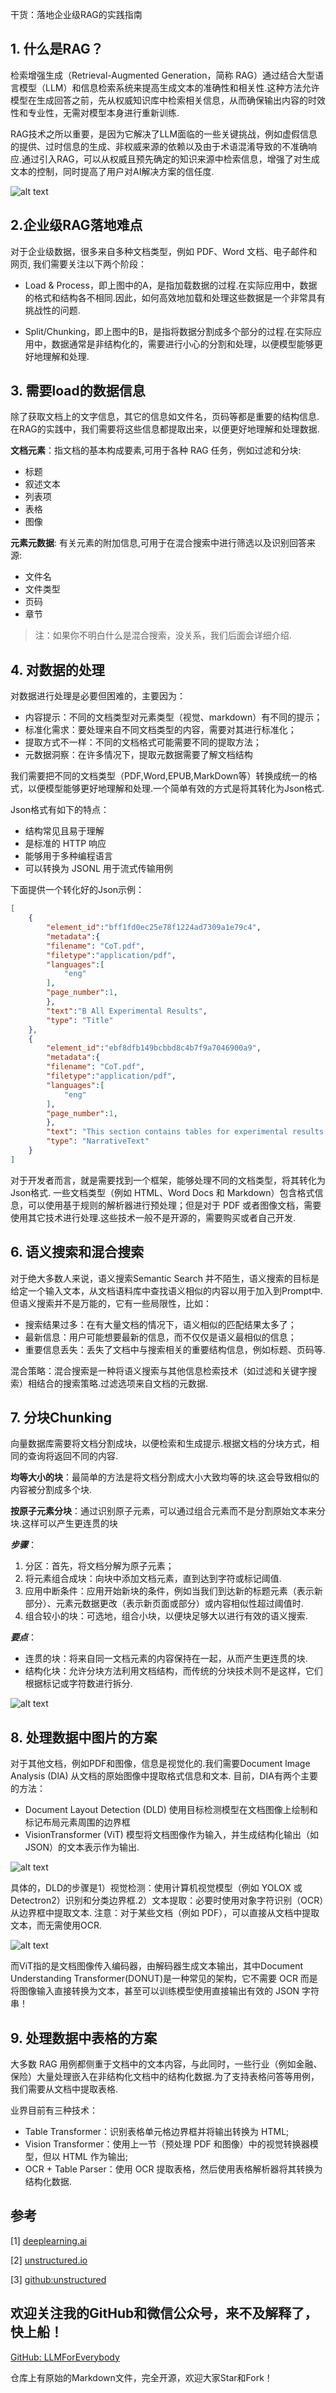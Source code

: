 干货：落地企业级RAG的实践指南

## 1. 什么是RAG？
检索增强生成（Retrieval-Augmented Generation，简称 RAG）通过结合大型语言模型（LLM）和信息检索系统来提高生成文本的准确性和相关性.这种方法允许模型在生成回答之前，先从权威知识库中检索相关信息，从而确保输出内容的时效性和专业性，无需对模型本身进行重新训练.

RAG技术之所以重要，是因为它解决了LLM面临的一些关键挑战，例如虚假信息的提供、过时信息的生成、非权威来源的依赖以及由于术语混淆导致的不准确响应.通过引入RAG，可以从权威且预先确定的知识来源中检索信息，增强了对生成文本的控制，同时提高了用户对AI解决方案的信任度.

![alt text](<assest/干货： 落地企业级RAG的实践指南/01.png>)

## 2.企业级RAG落地难点

对于企业级数据，很多来自多种文档类型，例如 PDF、Word 文档、电子邮件和网页, 我们需要关注以下两个阶段：

- Load & Process，即上图中的A，是指加载数据的过程.在实际应用中，数据的格式和结构各不相同.因此，如何高效地加载和处理这些数据是一个非常具有挑战性的问题.

- Split/Chunking，即上图中的B，是指将数据分割成多个部分的过程.在实际应用中，数据通常是非结构化的，需要进行小心的分割和处理，以便模型能够更好地理解和处理.

## 3. 需要load的数据信息
除了获取文档上的文字信息，其它的信息如文件名，页码等都是重要的结构信息.在RAG的实践中，我们需要将这些信息都提取出来，以便更好地理解和处理数据.

**文档元素**：指文档的基本构成要素,可用于各种 RAG 任务，例如过滤和分块:
- 标题
- 叙述文本
- 列表项
- 表格
- 图像

**元素元数据**: 有关元素的附加信息,可用于在混合搜索中进行筛选以及识别回答来源:
- 文件名
- 文件类型
- 页码
- 章节

> 注：如果你不明白什么是混合搜索，没关系，我们后面会详细介绍.


## 4. 对数据的处理
对数据进行处理是必要但困难的，主要因为：
- 内容提示：不同的文档类型对元素类型（视觉、markdown）有不同的提示；
- 标准化需求：要处理来自不同文档类型的内容，需要对其进行标准化；
- 提取方式不一样：不同的文档格式可能需要不同的提取方法；
- 元数据洞察：在许多情况下，提取元数据需要了解文档结构

我们需要把不同的文档类型（PDF,Word,EPUB,MarkDown等）转换成统一的格式，以便模型能够更好地理解和处理.一个简单有效的方式是将其转化为Json格式.

Json格式有如下的特点：

- 结构常见且易于理解
- 是标准的 HTTP 响应
- 能够用于多种编程语言
- 可以转换为 JSONL 用于流式传输用例

下面提供一个转化好的Json示例：
```Json
[
    {
        "element_id":"bff1fd0ec25e78f1224ad7309a1e79c4",
        "metadata":{
        "filename": "CoT.pdf",
        "filetype":"application/pdf",
        "languages":[
            "eng"
        ],
        "page_number":1,
        },
        "text":"B All Experimental Results",
        "type": "Title"
    },
    {
        "element_id":"ebf8dfb149bcbbd8c4b7f9a7046900a9",
        "metadata":{
        "filename": "CoT.pdf",
        "filetype":"application/pdf",
        "languages":[
            "eng"
        ],
        "page_number":1,
        },
        "text": "This section contains tables for experimental results for varying models and model sizes, on all benchmarks, for standard prompting vs. chain-of-thought prompting.",
        "type": "NarrativeText"
    }
]
```

对于开发者而言，就是需要找到一个框架，能够处理不同的文档类型，将其转化为Json格式.
一些文档类型（例如 HTML、Word Docs 和 Markdown）包含格式信息，可以使用基于规则的解析器进行预处理；但是对于 PDF 或者图像文档，需要使用其它技术进行处理.这些技术一般不是开源的，需要购买或者自己开发.


## 6. 语义搜索和混合搜索
对于绝大多数人来说，语义搜索Semantic Search 并不陌生，语义搜索的目标是给定一个输入文本，从文档语料库中查找语义相似的内容以用于加入到Prompt中.
但语义搜索并不是万能的，它有一些局限性，比如：
- 搜索结果过多：在有大量文档的情况下，语义相似的匹配结果太多了；
- 最新信息：用户可能想要最新的信息，而不仅仅是语义最相似的信息；
- 重要信息丢失：丢失了文档中与搜索相关的重要结构信息，例如标题、页码等.

混合策略：混合搜索是一种将语义搜索与其他信息检索技术（如过滤和关键字搜索）相结合的搜索策略.过滤选项来自文档的元数据.


## 7. 分块Chunking

向量数据库需要将文档分割成块，以便检索和生成提示.根据文档的分块方式，相同的查询将返回不同的内容.

**均等大小的块**：最简单的方法是将文档分割成大小大致均等的块.这会导致相似的内容被分割成多个块.

**按原子元素分块**：通过识别原子元素，可以通过组合元素而不是分割原始文本来分块.这样可以产生更连贯的块

***步骤***：

1. 分区：首先，将文档分解为原子元素；
2. 将元素组合成块：向块中添加文档元素，直到达到字符或标记阈值.
3. 应用中断条件：应用开始新块的条件，例如当我们到达新的标题元素（表示新部分）、元素元数据更改（表示新页面或部分）或内容相似性超过阈值时.
4. 组合较小的块：可选地，组合小块，以便块足够大以进行有效的语义搜索.

***要点***：
- 连贯的块：将来自同一文档元素的内容保持在一起，从而产生更连贯的块.
- 结构化块：允许分块方法利用文档结构，而传统的分块技术则不是这样，它们根据标记或字符数进行拆分.

![alt text](<assest/干货： 落地企业级RAG的实践指南/17.png>)

## 8. 处理数据中图片的方案

对于其他文档，例如PDF和图像，信息是视觉化的.我们需要Document lmage Analysis (DlA) 从文档的原始图像中提取格式信息和文本.
目前，DIA有两个主要的方法：

- Document Layout Detection (DLD) 使用目标检测模型在文档图像上绘制和标记布局元素周围的边界框
- VisionTransformer (ViT) 模型将文档图像作为输入，并生成结构化输出（如 JSON）的文本表示作为输出.

![alt text](<assest/干货： 落地企业级RAG的实践指南/2.png>)

具体的，DLD的步骤是1）视觉检测：使用计算机视觉模型（例如 YOLOX 或 Detectron2）识别和分类边界框.2）文本提取：必要时使用对象字符识别（OCR）从边界框中提取文本.
注意：对于某些文档（例如 PDF），可以直接从文档中提取文本，而无需使用OCR.

![alt text](<assest/干货： 落地企业级RAG的实践指南/22.png>)

而ViT指的是文档图像传入编码器，由解码器生成文本输出，其中Document Understanding Transformer(DONUT)是一种常见的架构，它不需要 OCR 而是将图像输入直接转换为文本，甚至可以训练模型使用直接输出有效的 JSON 字符串！

## 9. 处理数据中表格的方案

大多数 RAG 用例都侧重于文档中的文本内容，与此同时，一些行业（例如金融、保险）大量处理嵌入在非结构化文档中的结构化数据.为了支持表格问答等用例，我们需要从文档中提取表格.

业界目前有三种技术：
- Table Transformer：识别表格单元格边界框并将输出转换为 HTML;
- Vision Transformer：使用上一节（预处理 PDF 和图像）中的视觉转换器模型，但以 HTML 作为输出;
- OCR + Table Parser：使用 OCR 提取表格，然后使用表格解析器将其转换为结构化数据. 

## 参考

[1] [deeplearning.ai](https://www.deeplearning.ai/short-courses/preprocessing-unstructured-data-for-llm-applications/)

[2] [unstructured.io](https://unstructured.io/)

[3] [github:unstructured](https://github.com/Unstructured-IO/unstructured)

## 欢迎关注我的GitHub和微信公众号，来不及解释了，快上船！

[GitHub: LLMForEverybody](https://github.com/luhengshiwo/LLMForEverybody)

仓库上有原始的Markdown文件，完全开源，欢迎大家Star和Fork！